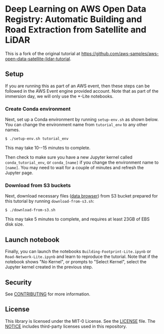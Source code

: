 # Deep Learning on AWS Open Data Registry: Automatic Building and Road Extraction from Satellite and LiDAR

This is a fork of the original tutorial at https://github.com/aws-samples/aws-open-data-satellite-lidar-tutorial.

## Setup

If you are running this as part of an AWS event, then these steps can be followed in the AWS Event engine provided account. Note that as part of the immersion day, we will only use the *-Lite notebooks.


### Create Conda environment
Next, set up a Conda environment by running `setup-env.sh` as shown below. You can change the environment name from `tutorial_env` to any other names.
```shell
$ ./setup-env.sh tutorial_env
```
This may take 10--15 minutes to complete.

Then check to make sure you have a new Jupyter kernel called `conda_tutorial_env`, or `conda_[name]` if you change the environment name to `[name]`. You may need to wait for a couple of minutes and refresh the Jupyter page.

### Download from S3 buckets
Next, download necessary files ([data browser](https://aws-satellite-lidar-tutorial.s3.amazonaws.com/index.html)) from S3 bucket prepared for this tutorial by running `download-from-s3.sh`:
```shell
$ ./download-from-s3.sh
```
This may take 5 minutes to complete, and requires at least 23GB of EBS disk size.

## Launch notebook
Finally, you can launch the notebooks `Building-Footprint-Lite.ipynb` or `Road-Network-Lite.ipynb` and learn to reproduce the tutorial. Note that if the notebook shows "No Kernel", or prompts to "Select Kernel", select the Jupyter kernel created in the previous step.

## Security

See [CONTRIBUTING](CONTRIBUTING.md#security-issue-notifications) for more information.

## License

This library is licensed under the MIT-0 License. See the [LICENSE](LICENSE) file.
The [NOTICE](THIRD-PARTY) includes third-party licenses used in this repository.

